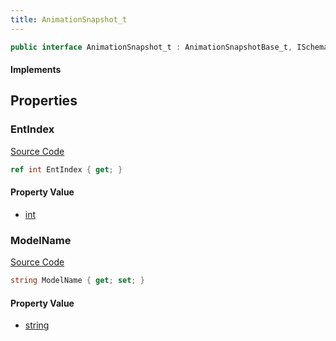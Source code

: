 ```yaml
---
title: AnimationSnapshot_t
---
```


```csharp
public interface AnimationSnapshot_t : AnimationSnapshotBase_t, ISchemaClass<AnimationSnapshotBase_t>, ISchemaClass<AnimationSnapshot_t>, ISchemaField, ISchemaClass, INativeHandle
```

#### Implements

## Properties

### EntIndex

[Source Code](https://github.com/swiftly-solution/swiftlys2/blob/main/managed/src/SwiftlyS2.Generated/Schemas/Interfaces/AnimationSnapshot_t.cs#L17)

```csharp
ref int EntIndex { get; }
```

#### Property Value

- [int](https://learn.microsoft.com/dotnet/api/system.int32)

### ModelName

[Source Code](https://github.com/swiftly-solution/swiftlys2/blob/main/managed/src/SwiftlyS2.Generated/Schemas/Interfaces/AnimationSnapshot_t.cs#L19)

```csharp
string ModelName { get; set; }
```

#### Property Value

- [string](https://learn.microsoft.com/dotnet/api/system.string)

